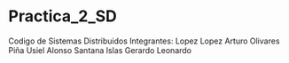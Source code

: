 # Practica_2_SD
Codigo de Sistemas Distribuidos
Integrantes:
  Lopez Lopez Arturo
  Olivares Piña Usiel Alonso
  Santana Islas Gerardo Leonardo
